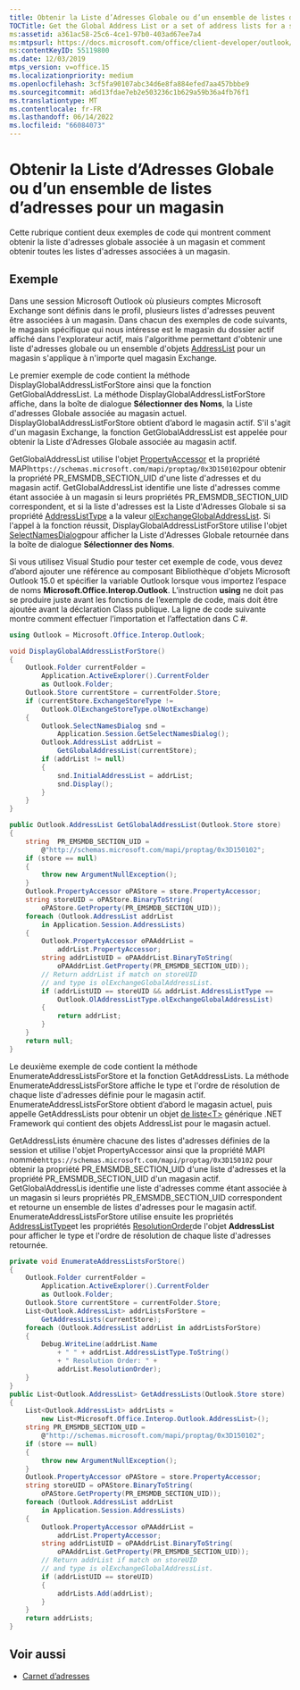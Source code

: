 ```yaml
---
title: Obtenir la Liste d’Adresses Globale ou d’un ensemble de listes d’adresses pour un magasin
TOCTitle: Get the Global Address List or a set of address lists for a store
ms:assetid: a361ac58-25c6-4ce1-97b0-403ad67ee7a4
ms:mtpsurl: https://docs.microsoft.com/office/client-developer/outlook/pia/how-to-get-the-global-address-list-or-a-set-of-address-lists-for-a-store
ms:contentKeyID: 55119800
ms.date: 12/03/2019
mtps_version: v=office.15
ms.localizationpriority: medium
ms.openlocfilehash: 3cf5fa90107abc34d6e8fa884efed7aa457bbbe9
ms.sourcegitcommit: a6d13fdae7eb2e503236c1b629a59b36a4fb76f1
ms.translationtype: MT
ms.contentlocale: fr-FR
ms.lasthandoff: 06/14/2022
ms.locfileid: "66084073"
---
```

# <a name="get-the-global-address-list-or-a-set-of-address-lists-for-a-store"></a>Obtenir la Liste d’Adresses Globale ou d’un ensemble de listes d’adresses pour un magasin

Cette rubrique contient deux exemples de code qui montrent comment obtenir la liste d'adresses globale associée à un magasin et comment obtenir toutes les listes d'adresses associées à un magasin.

## <a name="example"></a>Exemple

Dans une session Microsoft Outlook où plusieurs comptes Microsoft Exchange sont définis dans le profil, plusieurs listes d'adresses peuvent être associées à un magasin. Dans chacun des exemples de code suivants, le magasin spécifique qui nous intéresse est le magasin du dossier actif affiché dans l'explorateur actif, mais l'algorithme permettant d'obtenir une liste d'adresses globale ou un ensemble d'objets [AddressList](/dotnet/api/microsoft.office.interop.outlook.addresslist) pour un magasin s'applique à n'importe quel magasin Exchange.

Le premier exemple de code contient la méthode DisplayGlobalAddressListForStore ainsi que la fonction GetGlobalAddressList. La méthode DisplayGlobalAddressListForStore affiche, dans la boîte de dialogue **Sélectionner des Noms**, la Liste d'adresses Globale associée au magasin actuel. DisplayGlobalAddressListForStore obtient d’abord le magasin actif. S'il s'agit d'un magasin Exchange, la fonction GetGlobalAddressList est appelée pour obtenir la Liste d'Adresses Globale associée au magasin actif. 

GetGlobalAddressList utilise l'objet [PropertyAccessor](/dotnet/api/microsoft.office.interop.outlook.propertyaccessor) et la propriété MAPI`https://schemas.microsoft.com/mapi/proptag/0x3D150102`pour obtenir la propriété PR\_EMSMDB\_SECTION\_UID d'une liste d'adresses et du magasin actif. GetGlobalAddressList identifie une liste d'adresses comme étant associée à un magasin si leurs propriétés PR\_EMSMDB\_SECTION\_UID correspondent, et si la liste d'adresses est la Liste d'Adresses Globale si sa propriété [AddressListType](/dotnet/api/microsoft.office.interop.outlook.addresslist.addresslisttype) a la valeur [olExchangeGlobalAddressList](/dotnet/api/microsoft.office.interop.outlook.oladdresslisttype). Si l'appel à la fonction réussit, DisplayGlobalAddressListForStore   utilise l'objet [SelectNamesDialog](/dotnet/api/microsoft.office.interop.outlook.selectnamesdialog)pour afficher la Liste d'Adresses Globale retournée dans la boîte de dialogue **Sélectionner des Noms**.

Si vous utilisez Visual Studio pour tester cet exemple de code, vous devez d’abord ajouter une référence au composant Bibliothèque d'objets Microsoft Outlook 15.0 et spécifier la variable Outlook lorsque vous importez l’espace de noms **Microsoft.Office.Interop.Outlook**. L’instruction **using** ne doit pas se produire juste avant les fonctions de l’exemple de code, mais doit être ajoutée avant la déclaration Class publique. La ligne de code suivante montre comment effectuer l’importation et l’affectation dans C \#.

```csharp
using Outlook = Microsoft.Office.Interop.Outlook;
```

```csharp
void DisplayGlobalAddressListForStore()
{
    Outlook.Folder currentFolder =
        Application.ActiveExplorer().CurrentFolder
        as Outlook.Folder;
    Outlook.Store currentStore = currentFolder.Store;
    if (currentStore.ExchangeStoreType !=
        Outlook.OlExchangeStoreType.olNotExchange)
    {
        Outlook.SelectNamesDialog snd = 
            Application.Session.GetSelectNamesDialog();
        Outlook.AddressList addrList = 
            GetGlobalAddressList(currentStore);
        if (addrList != null)
        {
            snd.InitialAddressList = addrList;
            snd.Display();
        }
    }
}

public Outlook.AddressList GetGlobalAddressList(Outlook.Store store)
{
    string  PR_EMSMDB_SECTION_UID = 
        @"http://schemas.microsoft.com/mapi/proptag/0x3D150102";
    if (store == null)
    {
        throw new ArgumentNullException();
    }
    Outlook.PropertyAccessor oPAStore = store.PropertyAccessor;
    string storeUID = oPAStore.BinaryToString(
        oPAStore.GetProperty(PR_EMSMDB_SECTION_UID));
    foreach (Outlook.AddressList addrList 
        in Application.Session.AddressLists)
    {
        Outlook.PropertyAccessor oPAAddrList = 
            addrList.PropertyAccessor;
        string addrListUID = oPAAddrList.BinaryToString(
            oPAAddrList.GetProperty(PR_EMSMDB_SECTION_UID));
        // Return addrList if match on storeUID
        // and type is olExchangeGlobalAddressList.
        if (addrListUID == storeUID && addrList.AddressListType ==
            Outlook.OlAddressListType.olExchangeGlobalAddressList)
        {
            return addrList;
        }
    }
    return null;
}
```

Le deuxième exemple de code contient la méthode EnumerateAddressListsForStore et la fonction GetAddressLists. La méthode EnumerateAddressListsForStore affiche le type et l'ordre de résolution de chaque liste d'adresses définie pour le magasin actif. EnumerateAddressListsForStore obtient d’abord le magasin actuel, puis appelle GetAddressLists pour obtenir un objet [de liste\<T\>](/dotnet/api/system.collections.generic.list-1) générique .NET Framework qui contient des objets AddressList pour le magasin actuel. 

GetAddressLists énumère chacune des listes d'adresses définies de la session et utilise l'objet PropertyAccessor ainsi que la propriété MAPI nommée`https://schemas.microsoft.com/mapi/proptag/0x3D150102` pour obtenir la propriété PR\_EMSMDB\_SECTION\_UID d'une liste d'adresses et la propriété PR\_EMSMDB\_SECTION\_UID d'un magasin actif. GetGlobalAddressLis identifie une liste d'adresses comme étant associée à un magasin si leurs propriétés PR\_EMSMDB\_SECTION\_UID correspondent et retourne un ensemble de listes d'adresses pour le magasin actif. EnumerateAddressListsForStore utilise ensuite les propriétés [AddressListType](/dotnet/api/microsoft.office.interop.outlook.addresslist.addresslisttype)et les propriétés [ResolutionOrder](/dotnet/api/microsoft.office.interop.outlook.addresslist.resolutionorder)de l'objet **AddressList** pour afficher le type et l'ordre de résolution de chaque liste d'adresses retournée.

```csharp
private void EnumerateAddressListsForStore()
{
    Outlook.Folder currentFolder =
        Application.ActiveExplorer().CurrentFolder
        as Outlook.Folder;
    Outlook.Store currentStore = currentFolder.Store;
    List<Outlook.AddressList> addrListsForStore = 
        GetAddressLists(currentStore);
    foreach (Outlook.AddressList addrList in addrListsForStore)
    {
        Debug.WriteLine(addrList.Name 
            + " " + addrList.AddressListType.ToString()
            + " Resolution Order: " +
            addrList.ResolutionOrder);
    }
}
public List<Outlook.AddressList> GetAddressLists(Outlook.Store store)
{
    List<Outlook.AddressList> addrLists = 
        new List<Microsoft.Office.Interop.Outlook.AddressList>();
    string PR_EMSMDB_SECTION_UID =
        @"http://schemas.microsoft.com/mapi/proptag/0x3D150102";
    if (store == null)
    {
        throw new ArgumentNullException();
    }
    Outlook.PropertyAccessor oPAStore = store.PropertyAccessor;
    string storeUID = oPAStore.BinaryToString(
        oPAStore.GetProperty(PR_EMSMDB_SECTION_UID));
    foreach (Outlook.AddressList addrList
        in Application.Session.AddressLists)
    {
        Outlook.PropertyAccessor oPAAddrList =
            addrList.PropertyAccessor;
        string addrListUID = oPAAddrList.BinaryToString(
            oPAAddrList.GetProperty(PR_EMSMDB_SECTION_UID));
        // Return addrList if match on storeUID
        // and type is olExchangeGlobalAddressList.
        if (addrListUID == storeUID)
        {
            addrLists.Add(addrList);
        }
    }
    return addrLists;
}
```

## <a name="see-also"></a>Voir aussi

- [Carnet d’adresses](address-book.md)

